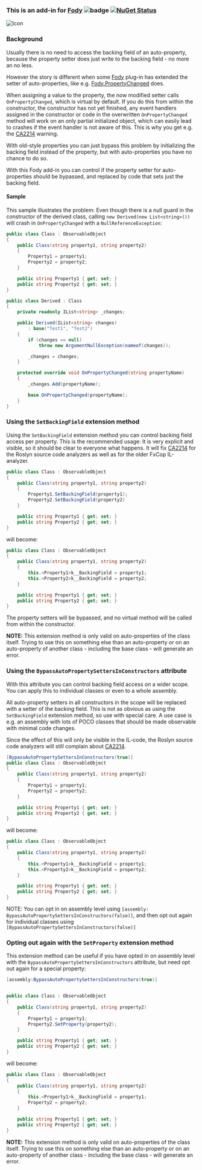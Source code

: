 ### This is an add-in for [Fody](https://github.com/Fody/Fody/) ![badge](https://tom-englert.visualstudio.com/_apis/public/build/definitions/75bf84d2-d359-404a-a712-07c9f693f635/12/badge) [![NuGet Status](http://img.shields.io/nuget/v/AutoProperties.Fody.svg?style=flat-square)](https://www.nuget.org/packages/AutoProperties.Fody)
![Icon](Icons/package_icon.png)

### Background

Usually there is no need to access the backing field of an auto-property, because the property setter does just write to the backing field - no more an no less.<para/>

However the story is different when some [Fody](https://github.com/Fody/Fody/) plug-in has extended the setter of auto-properties, like e.g. [Fody.PropertyChanged](https://github.com/Fody/PropertyChanged) does.

When assigning a value to the property, the now modified setter calls `OnPropertyChanged`, which is virtual by default.
If you do this from within the constructor, the constructor has not yet finished, any event handlers assigned in the constructor or code in the overwritten `OnPropertyChanged` method will work on an only partial initialized object, 
which can easily lead to crashes if the event handler is not aware of this. This is why you get e.g. the [CA2214](https://docs.microsoft.com/en-us/visualstudio/code-quality/ca2214-do-not-call-overridable-methods-in-constructors) warning.

With old-style properties you can just bypass this problem by initializing the backing field instead of the property, but with auto-properties you have no chance to do so.

With this Fody add-in you can control if the property setter for auto-properties should be bypassed, and replaced by code that sets just the backing field.

#### Sample
This sample illustrates the problem: Even though there is a null guard in the constructor of the derived class, calling `new Derived(new List<string>())` will 
crash in `OnPropertyChanged` with a `NullReferenceException`:
```C#
public class Class : ObservableObject
{
    public Class(string property1, string property2)
    {
        Property1 = property1;
        Property2 = property2;
    }

    public string Property1 { get; set; }
    public string Property2 { get; set; }
}

public class Derived : Class
{
    private readonly IList<string> _changes;

    public Derived(IList<string> changes)
        : base("Test1", "Test2")
    {
        if (changes == null)
            throw new ArgumentNullException(nameof(changes));

        _changes = changes;
    }

    protected override void OnPropertyChanged(string propertyName)
    {
        _changes.Add(propertyName);

        base.OnPropertyChanged(propertyName);
    }
}
```

### Using the `SetBackingField` extension method
Using the `SetBackingField` extension method you can control backing field access per property. 
This is the recommended usage: It is very explicit and visible, so it should be clear to everyone what happens.
It will fix [CA2214](https://docs.microsoft.com/en-us/visualstudio/code-quality/ca2214-do-not-call-overridable-methods-in-constructors) for the 
Roslyn source code analyzers as well as for the older FxCop IL-analyzer.

```C#
public class Class : ObservableObject
{
    public Class(string property1, string property2)
    {
        Property1.SetBackingField(property1);
        Property2.SetBackingField(property2)
    }

    public string Property1 { get; set; }
    public string Property2 { get; set; }
}
```
will become:
```C#
public class Class : ObservableObject
{
    public Class(string property1, string property2)
    {
        this.<Property1>k__BackingField = property1;
        this.<Property2>k__BackingField = property2;
    }

    public string Property1 { get; set; }
    public string Property2 { get; set; }
}
```

The property setters will be bypassed, and no virtual method will be called from within the constructor. 

**NOTE:** This extension method is only valid on auto-properties of the class itself. 
Trying to use this on something else than an auto-property or on an auto-property of another class - including the base class - will 
generate an error.

### Using the `BypassAutoPropertySettersInConstructors` attribute
With this attribute you can control backing field access on a wider scope. 
You can apply this to individual classes or even to a whole assembly.

All auto-property setters in all constructors in the scope will be replaced with a setter of the backing field.
This is not as obvious as using the `SetBackingField` extension method, so use with special care. 
A use case is e.g. an assembly with lots of POCO classes that should be made observable with minimal code changes.

Since the effect of this will only be visible in the IL-code, the Roslyn source code analyzers will still complain 
about [CA2214](https://docs.microsoft.com/en-us/visualstudio/code-quality/ca2214-do-not-call-overridable-methods-in-constructors).

```C#
[BypassAutoPropertySettersInConstructors(true)]
public class Class : ObservableObject
{
    public Class(string property1, string property2)
    {
        Property1 = property1;
        Property2 = property2;
    }

    public string Property1 { get; set; }
    public string Property2 { get; set; }
}
```
will become:
```C#
public class Class : ObservableObject
{
    public Class(string property1, string property2)
    {
        this.<Property1>k__BackingField = property1;
        this.<Property2>k__BackingField = property2;
    }

    public string Property1 { get; set; }
    public string Property2 { get; set; }
}
```
NOTE: You can opt in on assembly level using `[assembly: BypassAutoPropertySettersInConstructors(false)]`, and then opt out again for individual classes using `[BypassAutoPropertySettersInConstructors(false)]`

### Opting out again with the `SetProperty` extension method
This extension method can be useful if you have opted in on assembly level with the `BypassAutoPropertySettersInConstructors` attribute, but 
need opt out again for a special property:
```C#
[assembly:BypassAutoPropertySettersInConstructors(true)]


public class Class : ObservableObject
{
    public Class(string property1, string property2)
    {
        Property1 = property1;
        Property2.SetProperty(property2);
    }

    public string Property1 { get; set; }
    public string Property2 { get; set; }
}
```
will become:
```C#
public class Class : ObservableObject
{
    public Class(string property1, string property2)
    {
        this.<Property1>k__BackingField = property1;
        Property2 = property2;
    }

    public string Property1 { get; set; }
    public string Property2 { get; set; }
}
```
**NOTE:** This extension method is only valid on auto-properties of the class itself. 
Trying to use this on something else than an auto-property or on an auto-property of another class - including the base class - will 
generate an error.


